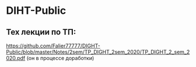 # DIHT-Public
## Тех лекции по ТП: 
https://github.com/Falier77777/DIGHT-Public/blob/master/Notes/2sem/TP_DIGHT_2sem_2020/TP_DIGHT_2_sem_2020.pdf
(он в процессе доработки)

